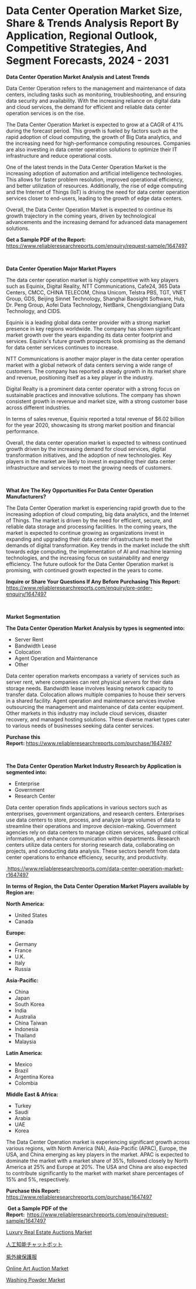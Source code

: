<p><h1>Data Center Operation Market Size, Share & Trends Analysis Report By Application, Regional Outlook, Competitive Strategies, And Segment Forecasts, 2024 - 2031</h1></p><p><strong>Data Center Operation Market Analysis and Latest Trends</strong></p>
<p><p>Data Center Operation refers to the management and maintenance of data centers, including tasks such as monitoring, troubleshooting, and ensuring data security and availability. With the increasing reliance on digital data and cloud services, the demand for efficient and reliable data center operation services is on the rise.</p><p>The Data Center Operation Market is expected to grow at a CAGR of 4.1% during the forecast period. This growth is fueled by factors such as the rapid adoption of cloud computing, the growth of Big Data analytics, and the increasing need for high-performance computing resources. Companies are also investing in data center operation solutions to optimize their IT infrastructure and reduce operational costs.</p><p>One of the latest trends in the Data Center Operation Market is the increasing adoption of automation and artificial intelligence technologies. This allows for faster problem resolution, improved operational efficiency, and better utilization of resources. Additionally, the rise of edge computing and the Internet of Things (IoT) is driving the need for data center operation services closer to end-users, leading to the growth of edge data centers.</p><p>Overall, the Data Center Operation Market is expected to continue its growth trajectory in the coming years, driven by technological advancements and the increasing demand for advanced data management solutions.</p></p>
<p><strong>Get a Sample PDF of the Report:&nbsp;</strong> <a href="https://www.reliableresearchreports.com/enquiry/request-sample/1647497">https://www.reliableresearchreports.com/enquiry/request-sample/1647497</a></p>
<p>&nbsp;</p>
<p><strong>Data Center Operation Major Market Players</strong></p>
<p><p>The data center operation market is highly competitive with key players such as Equinix, Digital Reality, NTT Communications, Cafe24, 365 Data Centers, CMCC, CHINA TELECOM, China Unicom, Telstra PBS, TGT, VNET Group, GDS, Beijing Sinnet Technology, Shanghai Baosight Software, Hub, Dr. Peng Group, Aofei Data Technology, NetBank, Chengdixiangjiang Data Technology, and CIDS.</p><p>Equinix is a leading global data center provider with a strong market presence in key regions worldwide. The company has shown significant market growth over the years expanding its data center footprint and services. Equinix's future growth prospects look promising as the demand for data center services continues to increase.</p><p>NTT Communications is another major player in the data center operation market with a global network of data centers serving a wide range of customers. The company has reported a steady growth in its market share and revenue, positioning itself as a key player in the industry.</p><p>Digital Realty is a prominent data center operator with a strong focus on sustainable practices and innovative solutions. The company has shown consistent growth in revenue and market size, with a strong customer base across different industries.</p><p>In terms of sales revenue, Equinix reported a total revenue of $6.02 billion for the year 2020, showcasing its strong market position and financial performance.</p><p>Overall, the data center operation market is expected to witness continued growth driven by the increasing demand for cloud services, digital transformation initiatives, and the adoption of new technologies. Key players in the market are likely to invest in expanding their data center infrastructure and services to meet the growing needs of customers.</p></p>
<p>&nbsp;</p>
<p><strong>What Are The Key Opportunities For Data Center Operation Manufacturers?</strong></p>
<p><p>The Data Center Operation market is experiencing rapid growth due to the increasing adoption of cloud computing, big data analytics, and the Internet of Things. The market is driven by the need for efficient, secure, and reliable data storage and processing facilities. In the coming years, the market is expected to continue growing as organizations invest in expanding and upgrading their data center infrastructure to meet the demands of digital transformation. Key trends in the market include the shift towards edge computing, the implementation of AI and machine learning technologies, and the increasing focus on sustainability and energy efficiency. The future outlook for the Data Center Operation market is promising, with continued growth expected in the years to come.</p></p>
<p><strong>Inquire or Share Your Questions If Any Before Purchasing This Report:</strong> <a href="https://www.reliableresearchreports.com/enquiry/pre-order-enquiry/1647497">https://www.reliableresearchreports.com/enquiry/pre-order-enquiry/1647497</a></p>
<p>&nbsp;</p>
<p><strong>Market Segmentation</strong></p>
<p><strong>The Data Center Operation Market Analysis by types is segmented into:</strong></p>
<p><ul><li>Server Rent</li><li>Bandwidth Lease</li><li>Colocation</li><li>Agent Operation and Maintenance</li><li>Other</li></ul></p>
<p><p>Data center operation markets encompass a variety of services such as server rent, where companies can rent physical servers for their data storage needs. Bandwidth lease involves leasing network capacity to transfer data. Colocation allows multiple companies to house their servers in a shared facility. Agent operation and maintenance services involve outsourcing the management and maintenance of data center equipment. Other markets in this industry may include cloud services, disaster recovery, and managed hosting solutions. These diverse market types cater to various needs of businesses seeking data center services.</p></p>
<p><strong>Purchase this Report:&nbsp;</strong><a href="https://www.reliableresearchreports.com/purchase/1647497">https://www.reliableresearchreports.com/purchase/1647497</a></p>
<p>&nbsp;</p>
<p><strong>The Data Center Operation Market Industry Research by Application is segmented into:</strong></p>
<p><ul><li>Enterprise</li><li>Government</li><li>Research Center</li></ul></p>
<p><p>Data center operation finds applications in various sectors such as enterprises, government organizations, and research centers. Enterprises use data centers to store, process, and analyze large volumes of data to streamline their operations and improve decision-making. Government agencies rely on data centers to manage citizen services, safeguard critical information, and enhance communication within departments. Research centers utilize data centers for storing research data, collaborating on projects, and conducting data analysis. These sectors benefit from data center operations to enhance efficiency, security, and productivity.</p></p>
<p><a href="https://www.reliableresearchreports.com/data-center-operation-market-r1647497">&nbsp;https://www.reliableresearchreports.com/data-center-operation-market-r1647497</a></p>
<p><strong>In terms of Region, the Data Center Operation Market Players available by Region are:</strong></p>
<p>
    <p> <strong> North America: </strong>
        <ul>
            <li>United States</li>
            <li>Canada</li>
        </ul>
        </p> 
    <p> <strong> Europe: </strong>
        <ul>
            <li>Germany</li>
            <li>France</li>
            <li>U.K.</li>
            <li>Italy</li>
            <li>Russia</li>
        </ul>
        </p> 
    <p> <strong> Asia-Pacific: </strong>
        <ul>
            <li>China</li>
            <li>Japan</li>
            <li>South Korea</li>
            <li>India</li>
            <li>Australia</li>
            <li>China Taiwan</li>
            <li>Indonesia</li>
            <li>Thailand</li>
            <li>Malaysia</li>
        </ul>
        </p> 
    <p> <strong> Latin America: </strong>
        <ul>
            <li>Mexico</li>
            <li>Brazil</li>
            <li>Argentina Korea</li>
            <li>Colombia</li>
        </ul>
        </p> 
    <p> <strong> Middle East & Africa: </strong>
        <ul>
            <li>Turkey</li>
            <li>Saudi</li>
            <li>Arabia</li>
            <li>UAE</li>
            <li>Korea</li>
        </ul>
    </p>
    </p>
<p><p>The Data Center Operation market is experiencing significant growth across various regions, with North America (NA), Asia-Pacific (APAC), Europe, the USA, and China emerging as key players in the market. APAC is expected to dominate the market with a market share of 35%, followed closely by North America at 25% and Europe at 20%. The USA and China are also expected to contribute significantly to the market with market share percentages of 15% and 5%, respectively.</p></p>
<p><strong>Purchase this Report: </strong><a href="https://www.reliableresearchreports.com/purchase/1647497">https://www.reliableresearchreports.com/purchase/1647497</a></p>
<p>&nbsp;<strong>Get a Sample PDF of the Report:&nbsp;&nbsp;</strong><a href="https://www.reliableresearchreports.com/enquiry/request-sample/1647497">https://www.reliableresearchreports.com/enquiry/request-sample/1647497</a></p>
<p><strong></strong></p>
<p><p><a href="https://github.com/Sarissaschmalingtr6fz2739/Market-Research-Report-List-2/blob/main/luxury-real-estate-auctions-market.md">Luxury Real Estate Auctions Market</a></p><p><a href="https://medium.com/@colbu56546/%E4%BA%BA%E5%B7%A5%E7%9F%A5%E8%83%BD%E3%83%81%E3%83%A3%E3%83%83%E3%83%88%E3%83%9C%E3%83%83%E3%83%88%E5%B8%82%E5%A0%B4%E3%81%AE%E3%83%88%E3%83%AC%E3%83%B3%E3%83%89%E3%81%A8%E5%B8%82%E5%A0%B4%E5%88%86%E6%9E%90%E3%81%AF-2024%E5%B9%B4%E3%81%8B%E3%82%892031%E5%B9%B4%E3%81%BE%E3%81%A7%E3%81%AE%E6%9C%9F%E9%96%93%E3%81%AB%E4%BA%88%E6%B8%AC%E3%81%95%E3%82%8C%E3%81%A6%E3%81%84%E3%81%BE%E3%81%99-8938441a0d7c">人工知能チャットボット</a></p><p><a href="https://medium.com/@slbola/%E7%B4%AB%E5%A4%96%E7%B7%9A%E9%98%B2%E8%AD%B7%E6%9C%8D%E5%B8%82%E5%A0%B4-%E7%AB%B6%E4%BA%89%E5%88%86%E6%9E%90-%E5%B8%82%E5%A0%B4%E5%8B%95%E5%90%91%E3%81%8A%E3%82%88%E3%81%B32031%E5%B9%B4%E3%81%BE%E3%81%A7%E3%81%AE%E4%BA%88%E6%B8%AC-6575dccfd5d3">紫外線保護服</a></p><p><a href="https://github.com/jodemen/Market-Research-Report-List-2/blob/main/online-art-auction-market.md">Online Art Auction Market</a></p><p><a href="https://issuu.com/reportprime-2/docs/washing-powder-market-size-2030.pptx">Washing Powder Market</a></p></p>